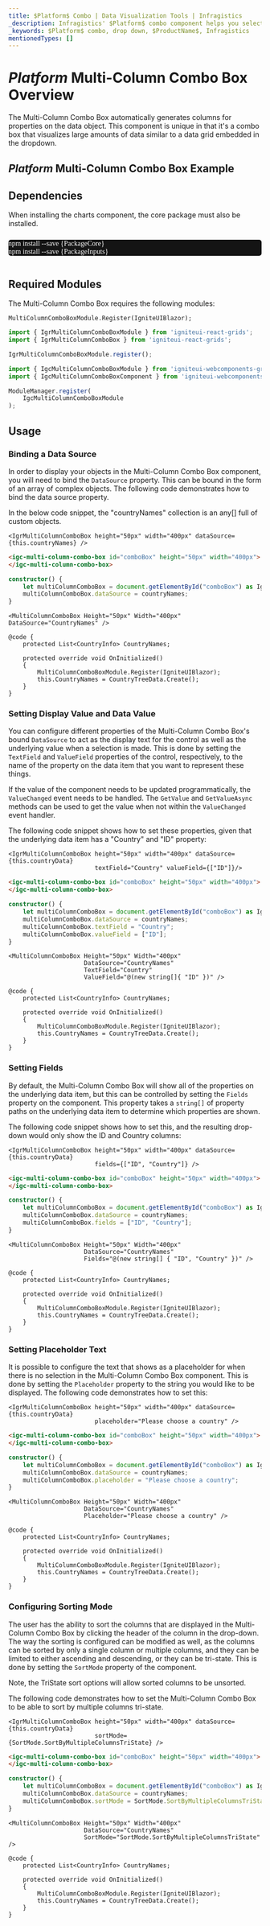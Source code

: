 ```yaml
---
title: $Platform$ Combo | Data Visualization Tools | Infragistics
_description: Infragistics' $Platform$ combo component helps you select the best chart to display your data. Improve your graphs and visualization with Ignite UI for  $Platform$!
_keywords: $Platform$ combo, drop down, $ProductName$, Infragistics
mentionedTypes: []
---
```

# $Platform$ Multi-Column Combo Box Overview

The Multi-Column Combo Box automatically generates columns for properties on the data object. This component is unique in that it's a combo box that visualizes large amounts of data similar to a data grid embedded in the dropdown.

## $Platform$ Multi-Column Combo Box Example


<code-view style="height: 400px"
           data-demos-base-url="{environment:dvDemosBaseUrl}"
           iframe-src="{environment:dvDemosBaseUrl}/editors/multi-column-combobox-overview"
           alt="$Platform$ Multi-Column Combo Box Example"
           github-src="editors/multi-column-combobox/overview">
</code-view>

<!-- Angular, React, WebComponents -->
## Dependencies
When installing the charts component, the core package must also be installed.

<pre style="background:#141414;color:white;display:inline-block;padding:16x;margin-top:10px;font-family:'Consolas';border-radius:5px;width:100%">
npm install --save {PackageCore}
npm install --save {PackageInputs}
</pre>
<!-- end: Angular, React, WebComponents -->

## Required Modules

The Multi-Column Combo Box requires the following modules:

```razor
MultiColumnComboBoxModule.Register(IgniteUIBlazor);
```

```ts
import { IgrMultiColumnComboBoxModule } from 'igniteui-react-grids';
import { IgrMultiColumnComboBox } from 'igniteui-react-grids';

IgrMultiColumnComboBoxModule.register();
```

```ts
import { IgcMultiColumnComboBoxModule } from 'igniteui-webcomponents-grids';
import { IgcMultiColumnComboBoxComponent } from 'igniteui-webcomponents-grids';

ModuleManager.register(
    IgcMultiColumnComboBoxModule
);
```

## Usage

### Binding a Data Source

In order to display your objects in the Multi-Column Combo Box component, you will need to bind the `DataSource` property. This can be bound in the form of an array of complex objects. The following code demonstrates how to bind the data source property.

<!-- React, WebComponents -->

In the below code snippet, the "countryNames" collection is an any[] full of custom objects.

<!-- end:React, WebComponents -->

```tsx
<IgrMultiColumnComboBox height="50px" width="400px" dataSource={this.countryNames} />
```

<!-- WebComponents -->
```html
<igc-multi-column-combo-box id="comboBox" height="50px" width="400px">
</igc-multi-column-combo-box>
```

```ts
constructor() {
    let multiColumnComboBox = document.getElementById("comboBox") as IgcMultiColumnComboBoxComponent;
    multiColumnComboBox.dataSource = countryNames;
}
```
<!-- end:WebComponents -->

```razor
<MultiColumnComboBox Height="50px" Width="400px" DataSource="CountryNames" />

@code {
    protected List<CountryInfo> CountryNames;

    protected override void OnInitialized()
    {
        MultiColumnComboBoxModule.Register(IgniteUIBlazor);
        this.CountryNames = CountryTreeData.Create();
    }
}
```

### Setting Display Value and Data Value

You can configure different properties of the Multi-Column Combo Box's bound `DataSource` to act as the display text for the control as well as the underlying value when a selection is made. This is done by setting the `TextField` and `ValueField` properties of the control, respectively, to the name of the property on the data item that you want to represent these things.

<!-- Blazor -->
If the value of the component needs to be updated programmatically, the `ValueChanged` event needs to be handled. The `GetValue` and `GetValueAsync` methods can be used to get the value when not within the `ValueChanged` event handler.
<!-- end: Blazor -->

The following code snippet shows how to set these properties, given that the underlying data item has a "Country" and "ID" property:

```tsx
<IgrMultiColumnComboBox height="50px" width="400px" dataSource={this.countryData}
                        textField="Country" valueField={["ID"]}/>
```

<!-- WebComponents -->
```html
<igc-multi-column-combo-box id="comboBox" height="50px" width="400px">
</igc-multi-column-combo-box>
```

```ts
constructor() {
    let multiColumnComboBox = document.getElementById("comboBox") as IgcMultiColumnComboBoxComponent;
    multiColumnComboBox.dataSource = countryNames;
    multiColumnComboBox.textField = "Country";
    multiColumnComboBox.valueField = ["ID"];
}
```
<!-- end:WebComponents -->

```razor
<MultiColumnComboBox Height="50px" Width="400px"
                     DataSource="CountryNames"
                     TextField="Country"
                     ValueField="@(new string[]{ "ID" })" />

@code {
    protected List<CountryInfo> CountryNames;

    protected override void OnInitialized()
    {
        MultiColumnComboBoxModule.Register(IgniteUIBlazor);
        this.CountryNames = CountryTreeData.Create();
    }
}
```

### Setting Fields

By default, the Multi-Column Combo Box will show all of the properties on the underlying data item, but this can be controlled by setting the `Fields` property on the component. This property takes a `string[]` of property paths on the underlying data item to determine which properties are shown.

The following code snippet shows how to set this, and the resulting drop-down would only show the ID and Country columns:

```tsx
<IgrMultiColumnComboBox height="50px" width="400px" dataSource={this.countryData}
                        fields={["ID", "Country"]} />
```

<!-- WebComponents -->
```html
<igc-multi-column-combo-box id="comboBox" height="50px" width="400px">
</igc-multi-column-combo-box>
```

```ts
constructor() {
    let multiColumnComboBox = document.getElementById("comboBox") as IgcMultiColumnComboBoxComponent;
    multiColumnComboBox.dataSource = countryNames;
    multiColumnComboBox.fields = ["ID", "Country"];
}
```
<!-- end:WebComponents -->

```razor
<MultiColumnComboBox Height="50px" Width="400px"
                     DataSource="CountryNames"
                     Fields="@(new string[] { "ID", "Country" })" />

@code {
    protected List<CountryInfo> CountryNames;

    protected override void OnInitialized()
    {
        MultiColumnComboBoxModule.Register(IgniteUIBlazor);
        this.CountryNames = CountryTreeData.Create();
    }
}
```

### Setting Placeholder Text

It is possible to configure the text that shows as a placeholder for when there is no selection in the Multi-Column Combo Box component. This is done by setting the `Placeholder` property to the string you would like to be displayed. The following code demonstrates how to set this:

```tsx
<IgrMultiColumnComboBox height="50px" width="400px" dataSource={this.countryData}
                        placeholder="Please choose a country" />
```

<!-- WebComponents -->
```html
<igc-multi-column-combo-box id="comboBox" height="50px" width="400px">
</igc-multi-column-combo-box>
```

```ts
constructor() {
    let multiColumnComboBox = document.getElementById("comboBox") as IgcMultiColumnComboBoxComponent;
    multiColumnComboBox.dataSource = countryNames;
    multiColumnComboBox.placeholder = "Please choose a country";
}
```
<!-- end:WebComponents -->

```razor
<MultiColumnComboBox Height="50px" Width="400px"
                     DataSource="CountryNames"
                     Placeholder="Please choose a country" />

@code {
    protected List<CountryInfo> CountryNames;

    protected override void OnInitialized()
    {
        MultiColumnComboBoxModule.Register(IgniteUIBlazor);
        this.CountryNames = CountryTreeData.Create();
    }
}
```

### Configuring Sorting Mode

The user has the ability to sort the columns that are displayed in the Multi-Column Combo Box by clicking the header of the column in the drop-down. The way the sorting is configured can be modified as well, as the columns can be sorted by only a single column or multiple columns, and they can be limited to either ascending and descending, or they can be tri-state. This is done by setting the `SortMode` property of the component.

Note, the TriState sort options will allow sorted columns to be unsorted.

The following code demonstrates how to set the Multi-Column Combo Box to be able to sort by multiple columns tri-state.

```tsx
<IgrMultiColumnComboBox height="50px" width="400px" dataSource={this.countryData}
                        sortMode={SortMode.SortByMultipleColumnsTriState} />
```

<!-- WebComponents -->
```html
<igc-multi-column-combo-box id="comboBox" height="50px" width="400px">
</igc-multi-column-combo-box>
```

```ts
constructor() {
    let multiColumnComboBox = document.getElementById("comboBox") as IgcMultiColumnComboBoxComponent;
    multiColumnComboBox.dataSource = countryNames;
    multiColumnComboBox.sortMode = SortMode.SortByMultipleColumnsTriState;
}
```
<!-- end:WebComponents -->

```razor
<MultiColumnComboBox Height="50px" Width="400px"
                     DataSource="CountryNames"
                     SortMode="SortMode.SortByMultipleColumnsTriState" />

@code {
    protected List<CountryInfo> CountryNames;

    protected override void OnInitialized()
    {
        MultiColumnComboBoxModule.Register(IgniteUIBlazor);
        this.CountryNames = CountryTreeData.Create();
    }
}
```